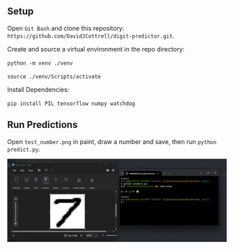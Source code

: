 ## Setup

Open `Git Bash` and clone this repository: `https://github.com/DavidJCottrell/digit-predictor.git`.

Create and source a virtual environment in the repo directory:

`python -m venv ./venv`

`source ./venv/Scripts/activate`

Install Dependencies:

`pip install PIL tensorflow numpy watchdog`

## Run Predictions

Open `test_number.png` in paint, draw a number and save, then run `python predict.py`.

![alt text](https://github.com/DavidJCottrell/digit-predictor/blob/main/demo.png)
